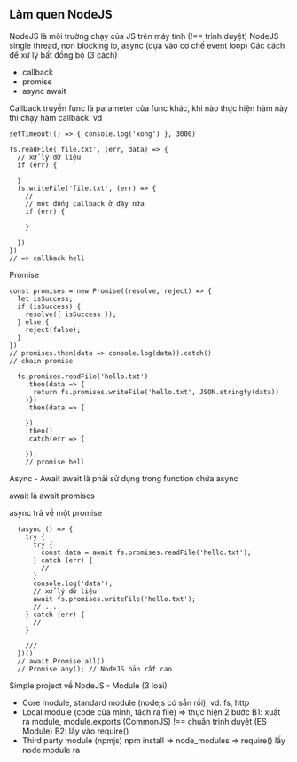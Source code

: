 ## Làm quen NodeJS
NodeJS là môi trường chạy của JS trên máy tính (!== trình duyệt)
NodeJS single thread, non blocking io, async (dựa vào cơ chế event loop)
Các cách để xử lý bất đồng bộ (3 cách)
- callback
- promise
- async await

Callback truyền func là parameter của func khác, khi nào thực hiện hàm này thì chạy hàm callback. vd
```
setTimeout(() => { console.log('xong') }, 3000)

fs.readFile('file.txt', (err, data) => {
  // xử lý dữ liệu
  if (err) {

  }
  fs.writeFile('file.txt', (err) => {
    //
    // một đống callback ở đây nữa
    if (err) {

    }

  })
})
// => callback hell
```

Promise
```
const promises = new Promise((resolve, reject) => {
  let isSuccess;
  if (isSuccess) {
    resolve({ isSuccess });
  } else {
    reject(false);
  }
})
// promises.then(data => console.log(data)).catch()
// chain promise
```
```
  fs.promises.readFile('hello.txt')
    .then(data => {
      return fs.promises.writeFile('hello.txt', JSON.stringfy(data))
    )})
    .then(data => {

    })
    .then()
    .catch(err => {

    });
    // promise hell
```

Async - Await
await là phải sử dụng trong function chứa async

await là await promises

async trả về một promise
```
  (async () => {
    try {
      try {
        const data = await fs.promises.readFile('hello.txt');
      } catch (err) {
        //
      }
      console.log('data');
      // xử lý dữ liệu
      await fs.promises.writeFile('hello.txt');
      // ....
    } catch (err) {
      // 
    }
    
    /// 
  })()
  // await Promise.all()
  // Promise.any(); // NodeJS bản rất cao
```
Simple project về NodeJS - Module (3 loại)
- Core module, standard module (nodejs có sẵn rồi), vd: fs, http
- Local module (code của mình, tách ra file) => thực hiện 2 bước
B1: xuất ra module, module.exports (CommonJS) !== chuẩn trình duyệt (ES Module)
B2: lấy vào require()
- Third party module (npmjs)
npm install => node_modules => require() lấy node module ra


